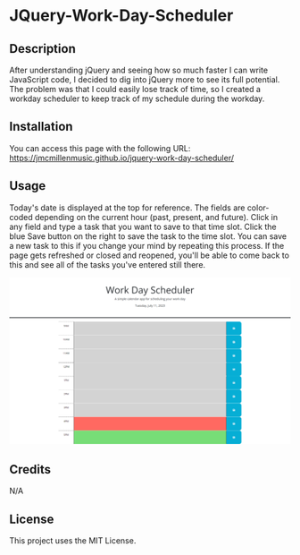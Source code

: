 # JQuery-Work-Day-Scheduler

## Description

After understanding jQuery and seeing how so much faster I can write JavaScript code, I decided to dig into jQuery more to see its full potential. The problem was that I could easily lose track of time, so I created a workday scheduler to keep track of my schedule during the workday.

## Installation

You can access this page with the following URL:
https://jmcmillenmusic.github.io/jquery-work-day-scheduler/

## Usage

Today's date is displayed at the top for reference. The fields are color-coded depending on the current hour (past, present, and future). Click in any field and type a task that you want to save to that time slot. Click the blue Save button on the right to save the task to the time slot. You can save a new task to this if you change your mind by repeating this process. If the page gets refreshed or closed and reopened, you'll be able to come back to this and see all of the tasks you've entered still there.

![screenshot](/screenshot.png)

## Credits

N/A

## License

This project uses the MIT License.
